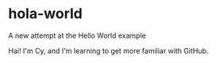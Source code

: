 # hola-world
A new attempt at the Hello World example

Hai! I'm Cy, and I'm learning to get more familiar with GitHub.
